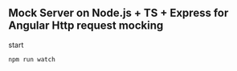 ## Mock Server on Node.js + TS + Express for Angular Http request mocking
start 
```
npm run watch
```

